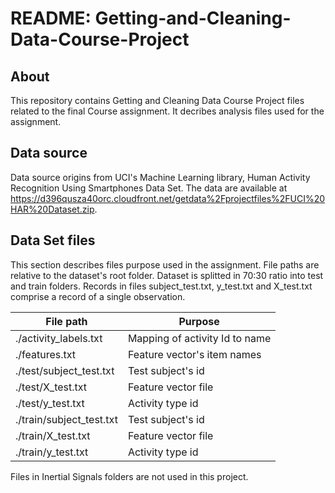 # README: Getting-and-Cleaning-Data-Course-Project
## About
This repository contains Getting and Cleaning Data Course Project files related to the final Course assignment. It decribes analysis files used for the assignment.

## Data source
Data source origins from UCI's Machine Learning library, Human Activity Recognition Using Smartphones Data Set. The data are available at https://d396qusza40orc.cloudfront.net/getdata%2Fprojectfiles%2FUCI%20HAR%20Dataset.zip.

## Data Set files
This section describes files purpose used in the assignment. File paths are relative to the dataset's root folder. Dataset is splitted in 70:30 ratio into test and train folders. Records in files subject_test.txt, y_test.txt and X_test.txt comprise a record of a single observation.

|File path|Purpose|
|--------|---------|
|./activity_labels.txt|Mapping of activity Id to name|
|./features.txt|Feature vector's item names|
|./test/subject_test.txt|Test subject's id|
|./test/X_test.txt|Feature vector file|
|./test/y_test.txt|Activity type id|
|./train/subject_test.txt|Test subject's id|
|./train/X_test.txt|Feature vector file|
|./train/y_test.txt|Activity type id|

Files in Inertial Signals folders are not used in this project.
